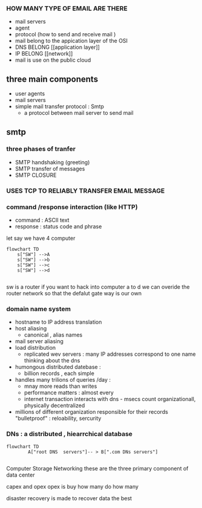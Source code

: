 ### HOW MANY TYPE OF EMAIL ARE THERE 
- mail servers 
- agent 
- protocol (how to send and receive mail )
 - mail belong to the appication layer of the OSI
 - DNS BELONG [[application layer]]
 - IP BELONG [[network]]
 - mail is use on the public cloud 
## three main components 
- user agents 
- mail servers 
- simple mail transfer protocol : Smtp 
	- a protocol between mail server to send mail 
## smtp 
### three phases of tranfer 
- SMTP handshaking (greeting)
- SMTP transfer of messages 
- SMTP CLOSURE 
### USES TCP TO RELIABLY TRANSFER EMAIL MESSAGE 
### command /response interaction (like HTTP)
- command : ASCII text 
- response : status code and phrase 

let say we have 4 computer 
```mermaid 
flowchart TD
	s["SW"] -->A
	s["SW"] -->b
	s["SW"] -->c
	s["SW"] -->d
	

```
sw is a router if you want to hack into computer a to d we can overide the router  network so that the defalut gate way is our own 

### domain name system 
- hostname to IP address translation 
- host aliasing 
	- canonical , alias names 
 - mail server aliasing 
 - load distribution 
	 - replicated wev servers : many IP addresses correspond to one name 
 thinking about the dns
 - humongous distributed datebase : 
	 - billion records , each simple 
- handles many trilions of queries /day : 
	- mnay more reads than writes 
	- performance matters : almost every 
	- internet transaction interacts with dns - msecs count 
 organizationall, physically decentralized 
 - millions of different organization responsible for their records 
 "bulletproof" : reloability, sercurity 
 
### DNs : a distributed , hiearrchical database 

```mermaid 
flowchart TD 
		A["root DNS  servers"]-- > B[".com DNs servers"]
	
```
 


Computer 
Storage 
Networking 
these are the three primary component of data center 


capex and opex 
opex is buy how many do how many 

disaster recovery is made to recover data the best  